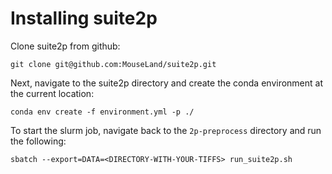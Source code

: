 # Installing suite2p

Clone suite2p from github:
```
git clone git@github.com:MouseLand/suite2p.git
```

Next, navigate to the suite2p directory and create the conda environment at the
current location:
```
conda env create -f environment.yml -p ./
```

To start the slurm job, navigate back to the `2p-preprocess` directory and run the following:
```
sbatch --export=DATA=<DIRECTORY-WITH-YOUR-TIFFS> run_suite2p.sh
```
